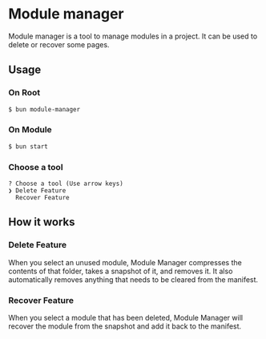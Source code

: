 # Module manager

Module manager is a tool to manage modules in a project. It can be used to delete or recover some pages.

## Usage

### On Root

```bash
$ bun module-manager
```

### On Module

```bash
$ bun start
```

### Choose a tool

```
? Choose a tool (Use arrow keys)
❯ Delete Feature
  Recover Feature
```

## How it works

### Delete Feature

When you select an unused module, Module Manager compresses the contents of that folder, takes a snapshot of it, and removes it. It also automatically removes anything that needs to be cleared from the manifest.

### Recover Feature

When you select a module that has been deleted, Module Manager will recover the module from the snapshot and add it back to the manifest.
